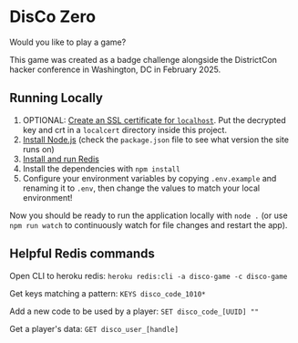 # DisCo Zero

Would you like to play a game?

This game was created as a badge challenge alongside the DistrictCon hacker conference in Washington, DC in February 2025.


## Running Locally

1. OPTIONAL: [Create an SSL certificate for `localhost`](https://www.cloudzilla.ai/dev-education/how-to-get-ssl-https-for-localhost/). Put the decrypted key and crt in a `localcert` directory inside this project.
2. [Install Node.js](https://nodejs.org/en/download/) (check the `package.json` file to see what version the site runs on)
5. [Install and run Redis](https://redis.io/topics/quickstart)
6. Install the dependencies with `npm install`
7. Configure your environment variables by copying `.env.example` and renaming it to `.env`, then change the values to match your local environment!

Now you should be ready to run the application locally with `node .` (or use `npm run watch` to continuously watch for file changes and restart the app).


## Helpful Redis commands

Open CLI to heroku redis: `heroku redis:cli -a disco-game -c disco-game`

Get keys matching a pattern: `KEYS disco_code_1010*`

Add a new code to be used by a player: `SET disco_code_[UUID] ""`

Get a player's data: `GET disco_user_[handle]`
